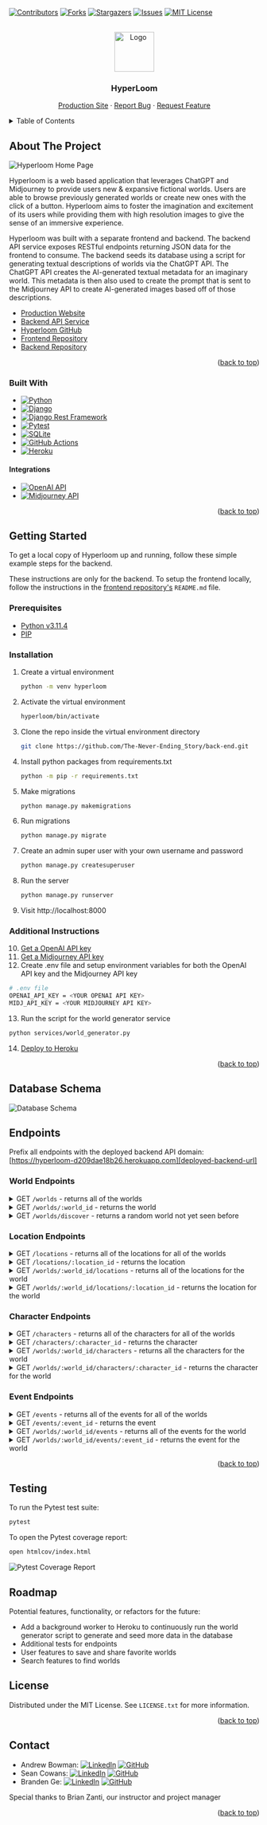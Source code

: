 <!-- Improved compatibility of back to top link: See: https://github.com/othneildrew/Best-README-Template/pull/73 -->
<a name="readme-top"></a>
<!--
*** Thanks for checking out the Best-README-Template. If you have a suggestion
*** that would make this better, please fork the repo and create a pull request
*** or simply open an issue with the tag "enhancement".
*** Don't forget to give the project a star!
*** Thanks again! Now go create something AMAZING! :D
-->

<!-- PROJECT SHIELDS -->
<!--
*** I'm using markdown "reference style" links for readability.
*** Reference links are enclosed in brackets [ ] instead of parentheses ( ).
*** See the bottom of this document for the declaration of the reference variables
*** for contributors-url, forks-url, etc. This is an optional, concise syntax you may use.
*** https://www.markdownguide.org/basic-syntax/#reference-style-links
-->
[![Contributors][contributors-shield]][contributors-url]
[![Forks][forks-shield]][forks-url]
[![Stargazers][stars-shield]][stars-url]
[![Issues][issues-shield]][issues-url]
[![MIT License][license-shield]][license-url]

<!-- PROJECT LOGO -->
<br />
<div align="center">
  <a href="https://github.com/The-Never-Ending-Story/back-end">
    <img src="images/logo.png" alt="Logo" width="80" height="80">
  </a>

<h3 align="center">HyperLoom</h3>

  <p align="center">
    <a href="https://hyper-loom-explorer.vercel.app">Production Site</a>
    ·
    <a href="https://github.com/The-Never-Ending-Story/back-end/issues">Report Bug</a>
    ·
    <a href="https://github.com/The-Never-Ending-Story/back-end/issues">Request Feature</a>
  </p>
</div>

<!-- TABLE OF CONTENTS -->
<details>
  <summary>Table of Contents</summary>
  <ol>
    <li>
      <a href="#about-the-project">About The Project</a>
      <ul>
        <li><a href="#built-with">Built With</a></li>
      </ul>
    </li>
    <li>
      <a href="#getting-started">Getting Started</a>
      <ul>
        <li><a href="#prerequisites">Prerequisites</a></li>
        <li><a href="#installation">Installation</a></li>
        <li><a href="#additional-instructions">Additional Instructions</a></li>
      </ul>
    </li>
    <li><a href="#database-schema">Database Schema</a></li>
    <li><a href="#endpoints">Endpoints</a></li>
    <li><a href="#testing">Testing</a></li>
    <li><a href="#license">License</a></li>
    <li><a href="#contact">Contact</a></li>
  </ol>
</details>

<!-- ABOUT THE PROJECT -->
## About The Project

![Hyperloom Home Page](images/home.png)

Hyperloom is a web based application that leverages ChatGPT and Midjourney to provide users new & expansive fictional worlds. Users are able to browse previously generated worlds or create new ones with the click of a button. Hyperloom aims to foster the imagination and excitement of its users while providing them with high resolution images to give the sense of an immersive experience.

Hyperloom was built with a separate frontend and backend. The backend API service exposes RESTful endpoints returning JSON data for the frontend to consume. The backend seeds its database using a script for generating textual descriptions of worlds via the ChatGPT API. The ChatGPT API creates the AI-generated textual metadata for an imaginary world. This metadata is then also used to create the prompt that is sent to the Midjourney API to create AI-generated images based off of those descriptions.

- [Production Website][deployed-frontend-url]
- [Backend API Service][deployed-backend-url]
- [Hyperloom GitHub][hyperloom-gh-url]
- [Frontend Repository][frontend-gh-url]
- [Backend Repository][backend-gh-url]

<p align="right">(<a href="#readme-top">back to top</a>)</p>

### Built With

- [![Python][python-shield]][python-url]
- [![Django][django-shield]][django-url]
- [![Django Rest Framework][django-rest-framework-shield]][django-rest-framework-url]
- [![Pytest][pytest-shield]][pytest-url]
- [![SQLite][sqlite-shield]][sqlite-url]
- [![GitHub Actions][github-actions-shield]][github-actions-url]
- [![Heroku][heroku-shield]][heroku-url]

#### Integrations

- [![OpenAI API][open-ai-api-shield]][open-ai-api-url]
- [![Midjourney API][midjourney-api-shield]][midjourney-api-url]

<p align="right">(<a href="#readme-top">back to top</a>)</p>

<!-- GETTING STARTED -->
## Getting Started

To get a local copy of Hyperloom up and running, follow these simple example steps for the backend.

These instructions are only for the backend. To setup the frontend locally, follow the instructions in the [frontend repository's][frontend-gh-url] `README.md` file.

### Prerequisites

- [Python v3.11.4](python.org)
- [PIP](https://pypi.org/project/pip/)

### Installation

1. Create a virtual environment
   ```sh
   python -m venv hyperloom
   ```
2. Activate the virtual environment
   ```sh
   hyperloom/bin/activate
   ```
3. Clone the repo inside the virtual environment directory
   ```sh
   git clone https://github.com/The-Never-Ending_Story/back-end.git
   ```
4. Install python packages from requirements.txt
   ```sh
   python -m pip -r requirements.txt
   ```
5. Make migrations
   ```sh
   python manage.py makemigrations
   ```
6. Run migrations
   ```sh
   python manage.py migrate
   ```
7. Create an admin super user with your own username and password
   ```sh
   python manage.py createsuperuser
   ```
8. Run the server
   ```sh
   python manage.py runserver
   ```
9. Visit http://localhost:8000

### Additional Instructions

10. [Get a OpenAI API key][open-ai-api-url]
11. [Get a Midjourney API key][midjourney-api-url]
12. Create .env file and setup environment variables for both the OpenAI API key and the Midjourney API key
   ```sh
   # .env file
   OPENAI_API_KEY = <YOUR OPENAI API KEY>
   MIDJ_API_KEY = <YOUR MIDJOURNEY API KEY>
   ```
13. Run the script for the world generator service
   ```sh
   python services/world_generator.py
   ```
14. [Deploy to Heroku](https://devcenter.heroku.com/articles/deploying-python)

<p align="right">(<a href="#readme-top">back to top</a>)</p>

## Database Schema

![Database Schema](images/database-schema.png)

## Endpoints

Prefix all endpoints with the deployed backend API domain: [https://hyperloom-d209dae18b26.herokuapp.com][deployed-backend-url]


### World Endpoints

<details>
    <summary>GET
        <code>/worlds</code>
        - returns all of the worlds
    </summary>

```json
GET /worlds
HTTP 200 OK
Allow: OPTIONS, POST, GET
Content-Type: application/json
Vary: Accept

[
    {
        "id": 56,
        "name": "Nebula of Songs",
        "blurb": "A pocket dimension shaped as a sentient nebula; a fairy tale submerged in an underwater realm.",
        "description": "Nebula of Songs is neither of this earthly realm, nor identifiable by typical planetary shapes. Instead, it takes the shape of a sentient nebula, a pocket dimension echoing with harmonious sounds - a symphony, generated by the singing climate, echoes through the water-soaked valleys and mangrove swamps, pulsates in the floating cavernous caves, creating a mesmerizing spectacle of lights and sounds. In this world, the edges between Magick and technology blur - with technology aiding in survival and Magick enhancing the realm's beauty.",
        "geoDynamics": {
            "size": "Pocket Dimension",
            "shape": "Sentient Nebula",
            "climate": "Singing",
            "landscapes": [
                "glowing deep valleys",
                "shadow-shrouded mangrove swamps",
                "floating cavernous caves"
            ]
        },
        "magicTechnology": {
            "magic": [
                "Astral singing",
                "Luminary enchantments",
                "Tide controlling",
                "Dimension shifting"
            ],
            "techLvl": 4,
            "magicLvl": 9,
            "technology": [
                "Aqua-resisting cloaks",
                "Bio-luminescent lighting",
                "Crystal-powered vessels",
                "Underwater breathing apparatus"
            ]
        },
        "img": {
            "landscape": "https://cdn.midjourney.com/5e7d1c8b-ff6d-49db-9765-87acf500afe7/0_0.png",
            "thumbnail": "https://cdn.midjourney.com/04d2f42e-2085-4c7f-9692-76fd20f2bd0e/0_0.png"
        },
        "species": [
            {
                "id": 76,
                "name": "Aquaknights",
                "alignment": "Neutral Good",
                "politics": "Democratic Confederation",
                "lore": "Aquaknights are hydro-locomotive beings with toughened skin of bioluminescent scales. Their ability to manipulate tides and currents makes them architects of their underwater home. They are stoic, but non-aggressive, believing in communal living.",
                "imagine": "In your mind's eye, see glimmering entities swimming through warm, glowing waters, their lithe forms bending light into dancing hues around them. They move gracefully, in rhythm with the melodic ambience, blue and green scales reflecting the nebulic luminescence.",
                "img": "https://cdn.midjourney.com/daf25f09-4347-4434-bbd7-fb7152451488/0_0.png",
                "imgs": [],
                "type": "none",
                "world": 56
            }
        ],
        "locations": [
            {
                "id": 97,
                "name": "Aqualoria",
                "type": "Underwater City",
                "climate": "Mildly Tropical",
                "lore": "Aqualoria is a glorious underwater city, built from luminescent corals and giant mother-of-pearl shells. Vessels of crystal, powered by effervescent magick, transport Aquaknights through the city.",
                "imagine": "Picture a sprawling collection of intricate structures, carved from mother-of-pearl, glowing softly amidst the murkiness of the deep sea. Crystal vessels drift between them, glints of light bouncing from their surfaces.",
                "img": "https://cdn.midjourney.com/01c31570-7eb3-4adb-b54d-89d0ae029f23/0_0.png",
                "imgs": "[]",
                "world": 56
            }
        ],
        "characters": [
            {
                "id": 81,
                "name": "Aqua-Commander Laris",
                "species": "Aquaknights",
                "alignment": "Lawful Good",
                "age": 60,
                "lore": "Aqua-Commander Laris is respected among the Aquaknights, known for his wisdom. He is a guardian of Nebula of Songs and its inhabitants. He led the Aquaknights during the War of the Silent Depths, elevating him to the status of a Hero.",
                "imagine": "Visualize an older, towering figure wrapped in swirling aqua blue armor, his glowing scales shimmering with the wisdom of ages, his intelligent eyes reflecting the surrounding nebular radiance.",
                "img": "https://cdn.midjourney.com/ee9e5280-eb17-4471-9d55-75b6f6307107/0_0.png",
                "imgs": [],
                "location": "",
                "world": 56
            }
        ],
        "events": [
            {
                "id": 83,
                "name": "War of the Silent Depths",
                "type": "War",
                "age": "Second Epoch",
                "time": "Year 352",
                "lore": "During this war, the Aquaknights faced a mysterious, hostile force from the depths of the nebula. Under Aqua-Commander Laris' guidance, they united and emerged victorious, securing their ongoing harmony in the Nebula of Songs.",
                "imagine": "Witness in your mind's eye an epic battle unfolding beneath the depths of the singing nebula. Figures arrayed in bio-luminescent armor moving through glowing waters, facing a dark entity trying to disturb the harmony of their world.",
                "img": "https://cdn.midjourney.com/09f1fd07-c7fb-4667-bd57-ac0676530c0b/0_0.png",
                "imgs": [],
                "location": "",
                "world": 56
            }
        ],
        "lore": [
            "In the First Epoch, the Sentient Nebula called into existence the Aquaknights and formed their home, Aqualoria. The Aquaknights evolved, learning to harness the Magick of the nebula and developing tech aids augmenting their underwater life.",
            "The Second Epoch, known as the 'Age of Depths', marked an era of exploration and the War of The Silent Depths. The Aquaknights faced off against a dark force intent on disturbing their harmony. Led by Aqua-Commander Laris, they defended their world, reinforcing their dedication to peace.",
            "In the Third Epoch, 'The Age of Songs', the Aquaknights enjoy a peaceful existence, in harmony with the sentient nebula. The emotional echoes of the war resonate through the singing of the nebula, reminding all of the valuable peace they preserved."
        ]
    },
    ...
]
```

</details>

<details>
    <summary>GET
        <code>/worlds/:world_id</code>
        - returns the world
    </summary>

```json
GET /worlds/56
HTTP 200 OK
Allow: DELETE, PUT, OPTIONS, GET
Content-Type: application/json
Vary: Accept

{
    "id": 56,
    "name": "Nebula of Songs",
    "blurb": "A pocket dimension shaped as a sentient nebula; a fairy tale submerged in an underwater realm.",
    "description": "Nebula of Songs is neither of this earthly realm, nor identifiable by typical planetary shapes. Instead, it takes the shape of a sentient nebula, a pocket dimension echoing with harmonious sounds - a symphony, generated by the singing climate, echoes through the water-soaked valleys and mangrove swamps, pulsates in the floating cavernous caves, creating a mesmerizing spectacle of lights and sounds. In this world, the edges between Magick and technology blur - with technology aiding in survival and Magick enhancing the realm's beauty.",
    "geoDynamics": {
        "size": "Pocket Dimension",
        "shape": "Sentient Nebula",
        "climate": "Singing",
        "landscapes": [
            "glowing deep valleys",
            "shadow-shrouded mangrove swamps",
            "floating cavernous caves"
        ]
    },
    "magicTechnology": {
        "magic": [
            "Astral singing",
            "Luminary enchantments",
            "Tide controlling",
            "Dimension shifting"
        ],
        "techLvl": 4,
        "magicLvl": 9,
        "technology": [
            "Aqua-resisting cloaks",
            "Bio-luminescent lighting",
            "Crystal-powered vessels",
            "Underwater breathing apparatus"
        ]
    },
    "img": {
        "landscape": "https://cdn.midjourney.com/5e7d1c8b-ff6d-49db-9765-87acf500afe7/0_0.png",
        "thumbnail": "https://cdn.midjourney.com/04d2f42e-2085-4c7f-9692-76fd20f2bd0e/0_0.png"
    },
    "species": [
        {
            "id": 76,
            "name": "Aquaknights",
            "alignment": "Neutral Good",
            "politics": "Democratic Confederation",
            "lore": "Aquaknights are hydro-locomotive beings with toughened skin of bioluminescent scales. Their ability to manipulate tides and currents makes them architects of their underwater home. They are stoic, but non-aggressive, believing in communal living.",
            "imagine": "In your mind's eye, see glimmering entities swimming through warm, glowing waters, their lithe forms bending light into dancing hues around them. They move gracefully, in rhythm with the melodic ambience, blue and green scales reflecting the nebulic luminescence.",
            "img": "https://cdn.midjourney.com/daf25f09-4347-4434-bbd7-fb7152451488/0_0.png",
            "imgs": [],
            "type": "none",
            "world": 56
        }
    ],
    "locations": [
        {
            "id": 97,
            "name": "Aqualoria",
            "type": "Underwater City",
            "climate": "Mildly Tropical",
            "lore": "Aqualoria is a glorious underwater city, built from luminescent corals and giant mother-of-pearl shells. Vessels of crystal, powered by effervescent magick, transport Aquaknights through the city.",
            "imagine": "Picture a sprawling collection of intricate structures, carved from mother-of-pearl, glowing softly amidst the murkiness of the deep sea. Crystal vessels drift between them, glints of light bouncing from their surfaces.",
            "img": "https://cdn.midjourney.com/01c31570-7eb3-4adb-b54d-89d0ae029f23/0_0.png",
            "imgs": "[]",
            "world": 56
        }
    ],
    "characters": [
        {
            "id": 81,
            "name": "Aqua-Commander Laris",
            "species": "Aquaknights",
            "alignment": "Lawful Good",
            "age": 60,
            "lore": "Aqua-Commander Laris is respected among the Aquaknights, known for his wisdom. He is a guardian of Nebula of Songs and its inhabitants. He led the Aquaknights during the War of the Silent Depths, elevating him to the status of a Hero.",
            "imagine": "Visualize an older, towering figure wrapped in swirling aqua blue armor, his glowing scales shimmering with the wisdom of ages, his intelligent eyes reflecting the surrounding nebular radiance.",
            "img": "https://cdn.midjourney.com/ee9e5280-eb17-4471-9d55-75b6f6307107/0_0.png",
            "imgs": [],
            "location": "",
            "world": 56
        }
    ],
    "events": [
        {
            "id": 83,
            "name": "War of the Silent Depths",
            "type": "War",
            "age": "Second Epoch",
            "time": "Year 352",
            "lore": "During this war, the Aquaknights faced a mysterious, hostile force from the depths of the nebula. Under Aqua-Commander Laris' guidance, they united and emerged victorious, securing their ongoing harmony in the Nebula of Songs.",
            "imagine": "Witness in your mind's eye an epic battle unfolding beneath the depths of the singing nebula. Figures arrayed in bio-luminescent armor moving through glowing waters, facing a dark entity trying to disturb the harmony of their world.",
            "img": "https://cdn.midjourney.com/09f1fd07-c7fb-4667-bd57-ac0676530c0b/0_0.png",
            "imgs": [],
            "location": "",
            "world": 56
        }
    ],
    "lore": [
        "In the First Epoch, the Sentient Nebula called into existence the Aquaknights and formed their home, Aqualoria. The Aquaknights evolved, learning to harness the Magick of the nebula and developing tech aids augmenting their underwater life.",
        "The Second Epoch, known as the 'Age of Depths', marked an era of exploration and the War of The Silent Depths. The Aquaknights faced off against a dark force intent on disturbing their harmony. Led by Aqua-Commander Laris, they defended their world, reinforcing their dedication to peace.",
        "In the Third Epoch, 'The Age of Songs', the Aquaknights enjoy a peaceful existence, in harmony with the sentient nebula. The emotional echoes of the war resonate through the singing of the nebula, reminding all of the valuable peace they preserved."
    ]
}
```

</details>

<details>
    <summary>GET
        <code>/worlds/discover</code>
        - returns a random world not yet seen before
    </summary>

```json
GET /worlds/discover
HTTP 200 OK
Allow: OPTIONS, GET
Content-Type: application/json
Vary: Accept

{
    "id": 56,
    "name": "Nebula of Songs",
    "blurb": "A pocket dimension shaped as a sentient nebula; a fairy tale submerged in an underwater realm.",
    "description": "Nebula of Songs is neither of this earthly realm, nor identifiable by typical planetary shapes. Instead, it takes the shape of a sentient nebula, a pocket dimension echoing with harmonious sounds - a symphony, generated by the singing climate, echoes through the water-soaked valleys and mangrove swamps, pulsates in the floating cavernous caves, creating a mesmerizing spectacle of lights and sounds. In this world, the edges between Magick and technology blur - with technology aiding in survival and Magick enhancing the realm's beauty.",
    "geoDynamics": {
        "size": "Pocket Dimension",
        "shape": "Sentient Nebula",
        "climate": "Singing",
        "landscapes": [
            "glowing deep valleys",
            "shadow-shrouded mangrove swamps",
            "floating cavernous caves"
        ]
    },
    "magicTechnology": {
        "magic": [
            "Astral singing",
            "Luminary enchantments",
            "Tide controlling",
            "Dimension shifting"
        ],
        "techLvl": 4,
        "magicLvl": 9,
        "technology": [
            "Aqua-resisting cloaks",
            "Bio-luminescent lighting",
            "Crystal-powered vessels",
            "Underwater breathing apparatus"
        ]
    },
    "img": {
        "landscape": "https://cdn.midjourney.com/5e7d1c8b-ff6d-49db-9765-87acf500afe7/0_0.png",
        "thumbnail": "https://cdn.midjourney.com/04d2f42e-2085-4c7f-9692-76fd20f2bd0e/0_0.png"
    },
    "species": [
        {
            "id": 76,
            "name": "Aquaknights",
            "alignment": "Neutral Good",
            "politics": "Democratic Confederation",
            "lore": "Aquaknights are hydro-locomotive beings with toughened skin of bioluminescent scales. Their ability to manipulate tides and currents makes them architects of their underwater home. They are stoic, but non-aggressive, believing in communal living.",
            "imagine": "In your mind's eye, see glimmering entities swimming through warm, glowing waters, their lithe forms bending light into dancing hues around them. They move gracefully, in rhythm with the melodic ambience, blue and green scales reflecting the nebulic luminescence.",
            "img": "https://cdn.midjourney.com/daf25f09-4347-4434-bbd7-fb7152451488/0_0.png",
            "imgs": [],
            "type": "none",
            "world": 56
        }
    ],
    "locations": [
        {
            "id": 97,
            "name": "Aqualoria",
            "type": "Underwater City",
            "climate": "Mildly Tropical",
            "lore": "Aqualoria is a glorious underwater city, built from luminescent corals and giant mother-of-pearl shells. Vessels of crystal, powered by effervescent magick, transport Aquaknights through the city.",
            "imagine": "Picture a sprawling collection of intricate structures, carved from mother-of-pearl, glowing softly amidst the murkiness of the deep sea. Crystal vessels drift between them, glints of light bouncing from their surfaces.",
            "img": "https://cdn.midjourney.com/01c31570-7eb3-4adb-b54d-89d0ae029f23/0_0.png",
            "imgs": "[]",
            "world": 56
        }
    ],
    "characters": [
        {
            "id": 81,
            "name": "Aqua-Commander Laris",
            "species": "Aquaknights",
            "alignment": "Lawful Good",
            "age": 60,
            "lore": "Aqua-Commander Laris is respected among the Aquaknights, known for his wisdom. He is a guardian of Nebula of Songs and its inhabitants. He led the Aquaknights during the War of the Silent Depths, elevating him to the status of a Hero.",
            "imagine": "Visualize an older, towering figure wrapped in swirling aqua blue armor, his glowing scales shimmering with the wisdom of ages, his intelligent eyes reflecting the surrounding nebular radiance.",
            "img": "https://cdn.midjourney.com/ee9e5280-eb17-4471-9d55-75b6f6307107/0_0.png",
            "imgs": [],
            "location": "",
            "world": 56
        }
    ],
    "events": [
        {
            "id": 83,
            "name": "War of the Silent Depths",
            "type": "War",
            "age": "Second Epoch",
            "time": "Year 352",
            "lore": "During this war, the Aquaknights faced a mysterious, hostile force from the depths of the nebula. Under Aqua-Commander Laris' guidance, they united and emerged victorious, securing their ongoing harmony in the Nebula of Songs.",
            "imagine": "Witness in your mind's eye an epic battle unfolding beneath the depths of the singing nebula. Figures arrayed in bio-luminescent armor moving through glowing waters, facing a dark entity trying to disturb the harmony of their world.",
            "img": "https://cdn.midjourney.com/09f1fd07-c7fb-4667-bd57-ac0676530c0b/0_0.png",
            "imgs": [],
            "location": "",
            "world": 56
        }
    ],
    "lore": [
        "In the First Epoch, the Sentient Nebula called into existence the Aquaknights and formed their home, Aqualoria. The Aquaknights evolved, learning to harness the Magick of the nebula and developing tech aids augmenting their underwater life.",
        "The Second Epoch, known as the 'Age of Depths', marked an era of exploration and the War of The Silent Depths. The Aquaknights faced off against a dark force intent on disturbing their harmony. Led by Aqua-Commander Laris, they defended their world, reinforcing their dedication to peace.",
        "In the Third Epoch, 'The Age of Songs', the Aquaknights enjoy a peaceful existence, in harmony with the sentient nebula. The emotional echoes of the war resonate through the singing of the nebula, reminding all of the valuable peace they preserved."
    ]
}
```

</details>

### Location Endpoints

<details>
    <summary>GET
        <code>/locations</code>
        - returns all of the locations for all of the worlds
    </summary>

```json
GET /locations
HTTP 200 OK
Allow: OPTIONS, POST, GET
Content-Type: application/json
Vary: Accept

[
    {
        "id": 1,
        "name": "Kurrawonga",
        "type": "city",
        "climate": "semi-arid",
        "lore": "Kurrawonga sits perched upon a massive network of gorges, the city built with adaptive materials that mimic and synergize with the environment. It's a celebration of the planet's primitive and advanced elements.",
        "imagine": "Conceive a city woven into a deep canyon, its sinewy structures extending like ironwood trees, rippling with metallic sheen under the sky ablaze with the setting sun.",
        "img": "https://cdn.discordapp.com/attachments/1128814452012220536/1129550409816612955/hyperloom_Conceive_a_city_woven_into_a_deep_canyon_its_sinewy_s_9770febc-e024-4a29-b059-50ed00b3b125.png",
        "imgs": "[]",
        "world": 1
    },
    {
        "id": 2,
        "name": "Milky Billabong",
        "type": "landmark",
        "climate": "subtropical",
        "lore": "A sacred wetland glowing with ethereal beauty under the moonlight, it's considered the origin of magic on Uluru Elysium and a place of spiritual reverence for Didgerines.",
        "imagine": "Imagine a luminescent wetland bathed in moonlight, ripples radiating magic, surrounded by an ethereal mist that dances with the wind.",
        "img": "https://cdn.discordapp.com/attachments/1128814452012220536/1129556152326291506/hyperloom_Imagine_a_luminescent_wetland_bathed_in_moonlight_rip_debdb43d-1ff7-4d73-9ad6-2733b82294aa.png",
        "imgs": "[]",
        "world": 1
    },
    {
        "id": 79,
        "name": "Coruscantia",
        "type": "City",
        "climate": "Constant Aurora Cycle",
        "lore": "The capital city of the Luminates, constructed entirely from fractal patterns and pulsating with neon energy. The city's climate experiences a constant cycle of vivid auroras that affect the ambient neon hues.",
        "imagine": "A sprawling city, its complex shapes and structures formed from fractal patterns, glowing with the iridescence of neon energy under a myriad of shifting auroras.",
        "img": "lXVnHlx3nTugl4jY5PCr",
        "imgs": "[]",
        "world": 44
    },
    ...
]
```

</details>

<details>
    <summary>GET
        <code>/locations/:location_id</code>
        - returns the location
    </summary>

```json
GET /locations/1
HTTP 200 OK
Allow: DELETE, PUT, OPTIONS, GET
Content-Type: application/json
Vary: Accept

{
    "id": 1,
    "name": "Kurrawonga",
    "type": "city",
    "climate": "semi-arid",
    "lore": "Kurrawonga sits perched upon a massive network of gorges, the city built with adaptive materials that mimic and synergize with the environment. It's a celebration of the planet's primitive and advanced elements.",
    "imagine": "Conceive a city woven into a deep canyon, its sinewy structures extending like ironwood trees, rippling with metallic sheen under the sky ablaze with the setting sun.",
    "img": "https://cdn.discordapp.com/attachments/1128814452012220536/1129550409816612955/hyperloom_Conceive_a_city_woven_into_a_deep_canyon_its_sinewy_s_9770febc-e024-4a29-b059-50ed00b3b125.png",
    "imgs": "[]",
    "world": 1
}
```

</details>

<details>
    <summary>GET
        <code>/worlds/:world_id/locations</code>
        - returns all of the locations for the world
    </summary>

```json
GET /worlds/56/locations
HTTP 200 OK
Allow: OPTIONS, POST, GET
Content-Type: application/json
Vary: Accept

[
    {
        "id": 97,
        "name": "Aqualoria",
        "type": "Underwater City",
        "climate": "Mildly Tropical",
        "lore": "Aqualoria is a glorious underwater city, built from luminescent corals and giant mother-of-pearl shells. Vessels of crystal, powered by effervescent magick, transport Aquaknights through the city.",
        "imagine": "Picture a sprawling collection of intricate structures, carved from mother-of-pearl, glowing softly amidst the murkiness of the deep sea. Crystal vessels drift between them, glints of light bouncing from their surfaces.",
        "img": "https://cdn.midjourney.com/01c31570-7eb3-4adb-b54d-89d0ae029f23/0_0.png",
        "imgs": "[]",
        "world": 56
    }
]
```

</details>

<details>
    <summary>GET
        <code>/worlds/:world_id/locations/:location_id</code>
    - returns the location for the world
    </summary>

```json
GET /worlds/56/locations/97
HTTP 200 OK
Allow: DELETE, PUT, OPTIONS, GET
Content-Type: application/json
Vary: Accept

{
    "id": 97,
    "name": "Aqualoria",
    "type": "Underwater City",
    "climate": "Mildly Tropical",
    "lore": "Aqualoria is a glorious underwater city, built from luminescent corals and giant mother-of-pearl shells. Vessels of crystal, powered by effervescent magick, transport Aquaknights through the city.",
    "imagine": "Picture a sprawling collection of intricate structures, carved from mother-of-pearl, glowing softly amidst the murkiness of the deep sea. Crystal vessels drift between them, glints of light bouncing from their surfaces.",
    "img": "https://cdn.midjourney.com/01c31570-7eb3-4adb-b54d-89d0ae029f23/0_0.png",
    "imgs": "[]",
    "world": 56
}
```

</details>

### Character Endpoints

<details>
    <summary>GET
        <code>/characters</code>
        - returns all of the characters for all of the worlds
    </summary>

```json
GET /characters
HTTP 200 OK
Allow: OPTIONS, POST, GET
Content-Type: application/json
Vary: Accept

[
    {
        "id": 5,
        "name": "Iris Wispdancer",
        "species": "Blinkshifter",
        "alignment": "Chaotic Good",
        "age": 137,
        "lore": "The brightly iridescent Iris Wispdancer is the Chief Archivist of Phasewisp Metropolis, with a deep connection to her city and unparalleled knowledge of inter-dimensional magic.",
        "imagine": "See a female figure shimmering in multi-colored lights, her eyes reflecting an infinite cosmos.",
        "img": "none",
        "imgs": [],
        "location": "",
        "world": 4
    },
    {
        "id": 13,
        "name": "Nymphaea",
        "species": "Abythonian",
        "alignment": "Neutral Good",
        "age": 127,
        "lore": "Nymphaea, the current Matriarch of the Abythonians, is known for her serene wisdom, potent magic skills, and deep connection with nature. She played a pivotal role in the creation of the Abyssian Information Network.",
        "imagine": "\"Lingering gaze of a serene figure, enchanting everyone around her. Her iridescent scales glow dimly, a symbol of her mature age. Adroit fingers engage in a magical dance, drawing energy from the atmosphere, while before her a whirl of steam forms intricate patterns, symbolizing her contribution to the fusion of magic and technology.",
        "img": "https://cdn.discordapp.com/attachments/1128814452012220536/1129484262329028638/hyperloom_Lingering_gaze_of_a_serene_figure_enchanting_everyone_8215101d-2efd-4ef9-a45d-80022f6e5c8b.png",
        "imgs": [],
        "location": "Arbores Altum",
        "world": 10
    },
    {
        "id": 9,
        "name": "Therin",
        "species": "Krysolians",
        "alignment": "Chaotic Good",
        "age": 123,
        "lore": "Therin, an elder in Smoldering Reach, is an extraordinary individual who has played a pivotal role in the integration of technology and magic on the planet. His innovative mind and deep understanding of both realms have led him to create a groundbreaking invention that has left a lasting impact on Krysolian society: the steam-powered golems.\n\nAs an elder, Therin commands respect and admiration from his peers and the community at large. He is recognized as a sage, possessing extensive knowledge of the ancient mystical arts as well as advanced scientific principles. His wisdom and experience are evident in his demeanor and the way he carries himself, exuding a sense of authority and gravitas.\n\nTherin's passion lies in blending the seemingly disparate worlds of technology and magic. Through tireless experimentation and years of research, he succeeded in creating the steam-powered golems, which have revolutionized the way Krysolians live their lives. These golems are enchanted constructs imbued with a combination of magical spells and the mechanical power of steam. Therin's invention represents a breakthrough in harnessing the power of both realms to serve the needs of the community.\n\nThe steam-powered golems have seamlessly integrated into Krysolian life, becoming an integral part of everyday routines and essential tasks. These towering figures, crafted from sturdy metals and intricate designs, are imbued with a sense of purpose and intelligence. They are capable of performing a wide range of tasks, from manual labor to complex problem-solving, serving as loyal companions and assistants to the Krysolian people.\n\nTherin's ingenuity and the popularity of his creations have made him a beloved figure among his fellow Krysolians. Many seek his counsel and guidance, as he is known to share his knowledge and expertise generously. As an elder, he takes on the responsibility of passing down his wisdom to the younger generations, ensuring the continued progress and harmonious coexistence of technology and magic in Smoldering Reach.\n\nTherin's legacy extends far beyond his inventions. His contributions have had a profound impact on the development of Krysolian society, fostering innovation, cooperation, and a deeper understanding of the potential that lies within the fusion of technology and magic. His name will forever be remembered as the visionary who bridged the gap between these two realms, propelling his planet into a new era of progress and wonder.",
        "imagine": "Therin's tall and commanding presence is accentuated by his aged yet dignified demeanor. His silver hair cascades down his shoulders, framing a face weathered by years of dedicated exploration and discovery.\n\nHis piercing eyes, deep and mesmerizing, gaze intently at the world around him, revealing a keen intellect and an unwavering passion for his craft. They seem to hold a wealth of knowledge accumulated over a lifetime of unraveling the mysteries of both magic and technology.",
        "img": "https://cdn.discordapp.com/attachments/1128814452012220536/1129934978633965598/hyperloom_Therin_is_an_elder_in_Smoldering_Reach_a_pivotal_figu_3752dc78-ff21-4aa3-9550-e00864094b94.png",
        "imgs": [],
        "location": "",
        "world": 7
    },
    ...
]
```

</details>

<details>
    <summary>GET
        <code>/characters/:character_id</code>
        - returns the character
    </summary>

```json
GET /characters/5
HTTP 200 OK
Allow: DELETE, PUT, OPTIONS, GET
Content-Type: application/json
Vary: Accept

{
    "id": 5,
    "name": "Iris Wispdancer",
    "species": "Blinkshifter",
    "alignment": "Chaotic Good",
    "age": 137,
    "lore": "The brightly iridescent Iris Wispdancer is the Chief Archivist of Phasewisp Metropolis, with a deep connection to her city and unparalleled knowledge of inter-dimensional magic.",
    "imagine": "See a female figure shimmering in multi-colored lights, her eyes reflecting an infinite cosmos.",
    "img": "none",
    "imgs": [],
    "location": "",
    "world": 4
}
```

</details>

<details>
    <summary>GET
        <code>/worlds/:world_id/characters</code>
        - returns all the characters for the world
    </summary>

```json
GET /worlds/56/characters
HTTP 200 OK
Allow: OPTIONS, POST, GET
Content-Type: application/json
Vary: Accept

[
    {
        "id": 81,
        "name": "Aqua-Commander Laris",
        "species": "Aquaknights",
        "alignment": "Lawful Good",
        "age": 60,
        "lore": "Aqua-Commander Laris is respected among the Aquaknights, known for his wisdom. He is a guardian of Nebula of Songs and its inhabitants. He led the Aquaknights during the War of the Silent Depths, elevating him to the status of a Hero.",
        "imagine": "Visualize an older, towering figure wrapped in swirling aqua blue armor, his glowing scales shimmering with the wisdom of ages, his intelligent eyes reflecting the surrounding nebular radiance.",
        "img": "https://cdn.midjourney.com/ee9e5280-eb17-4471-9d55-75b6f6307107/0_0.png",
        "imgs": [],
        "location": "",
        "world": 56
    }
]
```

</details>

<details>
    <summary>GET
        <code>/worlds/:world_id/characters/:character_id</code>
        - returns the character for the world
    </summary>

```json
GET /worlds/56/characters/81
HTTP 200 OK
Allow: DELETE, PUT, OPTIONS, GET
Content-Type: application/json
Vary: Accept

{
    "id": 81,
    "name": "Aqua-Commander Laris",
    "species": "Aquaknights",
    "alignment": "Lawful Good",
    "age": 60,
    "lore": "Aqua-Commander Laris is respected among the Aquaknights, known for his wisdom. He is a guardian of Nebula of Songs and its inhabitants. He led the Aquaknights during the War of the Silent Depths, elevating him to the status of a Hero.",
    "imagine": "Visualize an older, towering figure wrapped in swirling aqua blue armor, his glowing scales shimmering with the wisdom of ages, his intelligent eyes reflecting the surrounding nebular radiance.",
    "img": "https://cdn.midjourney.com/ee9e5280-eb17-4471-9d55-75b6f6307107/0_0.png",
    "imgs": [],
    "location": "",
    "world": 56
}
```

</details>

### Event Endpoints

<details>
    <summary>GET
        <code>/events</code>
        - returns all of the events for all of the worlds
    </summary>

```json
GET /events
HTTP 200 OK
Allow: OPTIONS, POST, GET
Content-Type: application/json
Vary: Accept

[
    {
        "id": 14,
        "name": "The Pact of Coexistence",
        "type": "Peace Treaty",
        "age": "Third Age",
        "time": "TA 37",
        "lore": "This pact marked the end of the wars amongst the Abyssian sub-species. The treaty emphasized on mutual survival, marking the birth of the Union of Abyssia.",
        "imagine": "Picture the twilight-soaked plateau, where two figures stand against each other. Their palms glow with magical symbols, indicating their binding oath. Around them gather their kin, awestruck as the spectacle of harmony unfolds before the setting sun.",
        "img": "https://cdn.discordapp.com/attachments/1128814452012220536/1129484637786341427/hyperloom_Picture_the_twilight-soaked_plateau_where_two_figures_58fa4aa5-8cc3-4989-ac28-c84bde24b488.png",
        "imgs": [],
        "location": "Arbores Altum",
        "world": 10
    },
    {
        "id": 4,
        "name": "Uncharted Depths",
        "type": "Discovery",
        "age": "Iron Age",
        "time": "2020",
        "lore": "After this event, the total landmass known for Ravendell nearly tripled when Shyla discovered new, untouched caverns replete with resources beneath the settlement, triggering an exploration boom.",
        "imagine": "A figure, silhouette illuminated by the soft glow of a cavern opening, stands at the precipice of an abyss, throwing a light-enchanted stone that reveals a vast labyrinth of previously unseen interconnected caves.",
        "img": "https://cdn.midjourney.com/ac667046-1ca7-441e-a314-77637d22db97/0_0.png",
        "imgs": [
            "https://cdn.midjourney.com/ac667046-1ca7-441e-a314-77637d22db97/0_0.png",
            "https://cdn.midjourney.com/ac667046-1ca7-441e-a314-77637d22db97/0_1.png",
            "https://cdn.midjourney.com/ac667046-1ca7-441e-a314-77637d22db97/0_2.png",
            "https://cdn.midjourney.com/ac667046-1ca7-441e-a314-77637d22db97/0_3.png"
        ],
        "location": "",
        "world": 3
    },
    {
        "id": 31,
        "name": "Chronal Calibration",
        "type": "technological advancement",
        "age": "Epoch of Turning Gears",
        "time": "Year 713",
        "lore": "The Chronal Calibration, a profound technological stride, saw Timekeeper Ordinal recalibrate the temporal flow of Aeon's Fathom, ensuring its timeless existence.",
        "imagine": "Visualize complex celestial cogs, interlocking in perfect harmony as their rotation slows, the nebula around them distorting in a dance of altered time.",
        "img": "https://cdn.midjourney.com/97702887-6fd1-4ac2-8a33-0ec96877e7cf/0_0.png",
        "imgs": [
            "https://cdn.midjourney.com/97702887-6fd1-4ac2-8a33-0ec96877e7cf/0_0.png",
            "https://cdn.midjourney.com/97702887-6fd1-4ac2-8a33-0ec96877e7cf/0_1.png",
            "https://cdn.midjourney.com/97702887-6fd1-4ac2-8a33-0ec96877e7cf/0_2.png",
            "https://cdn.midjourney.com/97702887-6fd1-4ac2-8a33-0ec96877e7cf/0_3.png"
        ],
        "location": "",
        "world": 20
    },
    ...
]
```

</details>

<details>
    <summary>GET
        <code>/events/:event_id</code>
        - returns the event
    </summary>

```json
GET /events/4
HTTP 200 OK
Allow: DELETE, PUT, OPTIONS, GET
Content-Type: application/json
Vary: Accept

{
    "id": 4,
    "name": "Uncharted Depths",
    "type": "Discovery",
    "age": "Iron Age",
    "time": "2020",
    "lore": "After this event, the total landmass known for Ravendell nearly tripled when Shyla discovered new, untouched caverns replete with resources beneath the settlement, triggering an exploration boom.",
    "imagine": "A figure, silhouette illuminated by the soft glow of a cavern opening, stands at the precipice of an abyss, throwing a light-enchanted stone that reveals a vast labyrinth of previously unseen interconnected caves.",
    "img": "https://cdn.midjourney.com/ac667046-1ca7-441e-a314-77637d22db97/0_0.png",
    "imgs": [
        "https://cdn.midjourney.com/ac667046-1ca7-441e-a314-77637d22db97/0_0.png",
        "https://cdn.midjourney.com/ac667046-1ca7-441e-a314-77637d22db97/0_1.png",
        "https://cdn.midjourney.com/ac667046-1ca7-441e-a314-77637d22db97/0_2.png",
        "https://cdn.midjourney.com/ac667046-1ca7-441e-a314-77637d22db97/0_3.png"
    ],
    "location": "",
    "world": 3
}
```

</details>

<details>
    <summary>GET
        <code>/worlds/:world_id/events</code>
        - returns all of the events for the world
    </summary>

```json
GET /worlds/56/events
HTTP 200 OK
Allow: OPTIONS, POST, GET
Content-Type: application/json
Vary: Accept

[
    {
        "id": 83,
        "name": "War of the Silent Depths",
        "type": "War",
        "age": "Second Epoch",
        "time": "Year 352",
        "lore": "During this war, the Aquaknights faced a mysterious, hostile force from the depths of the nebula. Under Aqua-Commander Laris' guidance, they united and emerged victorious, securing their ongoing harmony in the Nebula of Songs.",
        "imagine": "Witness in your mind's eye an epic battle unfolding beneath the depths of the singing nebula. Figures arrayed in bio-luminescent armor moving through glowing waters, facing a dark entity trying to disturb the harmony of their world.",
        "img": "https://cdn.midjourney.com/09f1fd07-c7fb-4667-bd57-ac0676530c0b/0_0.png",
        "imgs": [],
        "location": "",
        "world": 56
    }
]
```

</details>

<details>
    <summary>GET
        <code>/worlds/:world_id/events/:event_id</code>
        - returns the event for the world
    </summary>

```json
GET /worlds/56/events/83
HTTP 200 OK
Allow: DELETE, PUT, OPTIONS, GET
Content-Type: application/json
Vary: Accept

{
    "id": 83,
    "name": "War of the Silent Depths",
    "type": "War",
    "age": "Second Epoch",
    "time": "Year 352",
    "lore": "During this war, the Aquaknights faced a mysterious, hostile force from the depths of the nebula. Under Aqua-Commander Laris' guidance, they united and emerged victorious, securing their ongoing harmony in the Nebula of Songs.",
    "imagine": "Witness in your mind's eye an epic battle unfolding beneath the depths of the singing nebula. Figures arrayed in bio-luminescent armor moving through glowing waters, facing a dark entity trying to disturb the harmony of their world.",
    "img": "https://cdn.midjourney.com/09f1fd07-c7fb-4667-bd57-ac0676530c0b/0_0.png",
    "imgs": [],
    "location": "",
    "world": 56
}
```

</details>

<p align="right">(<a href="#readme-top">back to top</a>)</p>

## Testing

To run the Pytest test suite:
```sh
pytest
```

To open the Pytest coverage report:
```sh
open htmlcov/index.html
```

![Pytest Coverage Report](images/test-coverage.png)

<!-- ROADMAP -->
## Roadmap

Potential features, functionality, or refactors for the future:

- Add a background worker to Heroku to continuously run the world generator script to generate and seed more data in the database
- Additional tests for endpoints
- User features to save and share favorite worlds
- Search features to find worlds

<!-- LICENSE -->
## License

Distributed under the MIT License. See `LICENSE.txt` for more information.

<p align="right">(<a href="#readme-top">back to top</a>)</p>

<!-- CONTACT -->
## Contact

- Andrew Bowman: [![LinkedIn][linkedin-shield]][andrew-li-url] [![GitHub][github-shield]][andrew-gh-url]
- Sean Cowans: [![LinkedIn][linkedin-shield]][sean-li-url] [![GitHub][github-shield]][sean-gh-url]
- Branden Ge: [![LinkedIn][linkedin-shield]][branden-li-url] [![GitHub][github-shield]][branden-gh-url]

Special thanks to Brian Zanti, our instructor and project manager

<p align="right">(<a href="#readme-top">back to top</a>)</p>

<!-- MARKDOWN LINKS & IMAGES -->
<!-- https://www.markdownguide.org/basic-syntax/#reference-style-links -->
[contributors-shield]: https://img.shields.io/github/contributors/The-Never-Ending-Story/back-end.svg?style=for-the-badge
[contributors-url]: https://github.com/The-Never-Ending-Story/back-end/graphs/contributors
[forks-shield]: https://img.shields.io/github/forks/The-Never-Ending-Story/back-end.svg?style=for-the-badge
[forks-url]: https://github.com/The-Never-Ending-Story/back-end/network/members
[stars-shield]: https://img.shields.io/github/stars/The-Never-Ending-Story/back-end.svg?style=for-the-badge
[stars-url]: https://github.com/The-Never-Ending-Story/back-end/stargazers
[issues-shield]: https://img.shields.io/github/issues/The-Never-Ending-Story/back-end.svg?style=for-the-badge
[issues-url]: https://github.com/The-Never-Ending-Story/back-end/issues
[license-shield]: https://img.shields.io/github/license/The-Never-Ending-Story/back-end.svg?style=for-the-badge
[license-url]: https://github.com/The-Never-Ending-Story/back-end/blob/main/LICENSE.txt

[python-shield]: https://img.shields.io/badge/Python-3776AB?style=for-the-badge&logo=python&logoColor=white
[python-url]: https://www.python.org

[django-shield]: https://img.shields.io/badge/Django-092E20?style=for-the-badge&logo=django&logoColor=white
[django-url]: https://www.djangoproject.com

[django-rest-framework-shield]: https://img.shields.io/badge/Django_Rest_Framework-540303?style=for-the-badge&logo=django&logoColor=white
[django-rest-framework-url]: https://www.django-rest-framework.org

[pytest-shield]: https://img.shields.io/badge/Pytest-0A9EDC?style=for-the-badge&logo=pytest&logoColor=white
[pytest-url]: https://docs.pytest.org

[sqlite-shield]: https://img.shields.io/badge/SQLite-003B57?style=for-the-badge&logo=sqlite&logoColor=white
[sqlite-url]: https://www.sqlite.org

[github-actions-shield]: https://img.shields.io/badge/GitHub_Actions-2088FF?style=for-the-badge&logo=githubactions&logoColor=white
[github-actions-url]: https://github.com/features/actions

[open-ai-api-shield]: https://img.shields.io/badge/OpenAI_API-412991?style=for-the-badge&logo=openai&logoColor=white
[open-ai-api-url]: https://openai.com/blog/openai-api

[midjourney-api-shield]: https://img.shields.io/badge/Midjourney_API-061434?style=for-the-badge&logoColor=white
[midjourney-api-url]: https://www.midjourney.com

[heroku-shield]: https://img.shields.io/badge/Heroku-430098?style=for-the-badge&logo=heroku&logoColor=white
[heroku-url]: https://www.heroku.com

[hyperloom-gh-url]: https://github.com/The-Never-Ending-Story
[frontend-gh-url]: https://github.com/The-Never-Ending-Story/front-end
[backend-gh-url]: https://github.com/The-Never-Ending-Story/back-end

[deployed-frontend-url]: https://hyper-loom-explorer.vercel.app/
[deployed-backend-url]: https://hyperloom-d209dae18b26.herokuapp.com/worlds

[linkedin-shield]: https://img.shields.io/badge/LinkedIn-0A66C2?style=for-the-badge&logo=linkedin&logoColor=white
[github-shield]: https://img.shields.io/badge/GitHub-181717?style=for-the-badge&logo=github&logoColor=white

[andrew-li-url]: https://www.linkedin.com/in/andrew-b0wman/
[sean-li-url]: https://www.linkedin.com/in/sean-cowans-985554267/
[branden-li-url]: https://www.linkedin.com/in/brandenge/

[andrew-gh-url]: https://github.com/abwmn
[sean-gh-url]: https://github.com/sjcowans
[branden-gh-url]: https://github.com/brandenge
